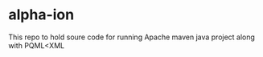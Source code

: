 # alpha-ion
This repo to hold soure code for running Apache maven java project along with PQML&lt;XML
